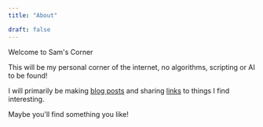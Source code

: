 ```yaml
---
title: "About"

draft: false
---
```

Welcome to Sam's Corner

This will be my personal corner of the internet,  no algorithms, scripting or AI to be found!

I will primarily be making [blog posts](/Blog) and sharing [links](/Links) to things I find interesting.

Maybe you'll find something you like!


